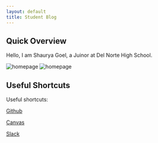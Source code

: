```yaml
---
layout: default
title: Student Blog
---
```



## Quick Overview

Hello, I am Shaurya Goel, a Juinor at Del Norte High School.


<img src="/CSAPages/images/image.PNG" alt="homepage">
<img src="/csaages/images/image.PNG" alt="homepage">


## Useful Shortcuts

Useful shortcuts:

[Github](https://github.com/STG-7)

[Canvas](https://poway.instructure.com/courses/141513/assignments)

[Slack](https://app.slack.com/client/TRDESSQ3T/CRDESSVA5)
